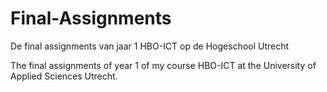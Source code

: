 # Final-Assignments
De final assignments van jaar 1 HBO-ICT op de Hogeschool Utrecht

The final assignments of year 1 of my course HBO-ICT at the University of Applied Sciences Utrecht.
